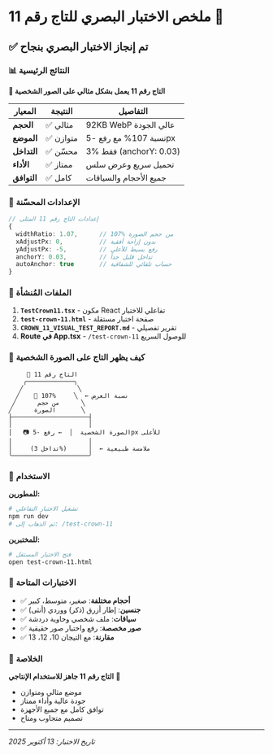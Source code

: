 # ملخص الاختبار البصري للتاج رقم 11 👑

## ✅ تم إنجاز الاختبار البصري بنجاح

### 📊 النتائج الرئيسية

**🎯 التاج رقم 11 يعمل بشكل مثالي على الصور الشخصية**

| المعيار | النتيجة | التفاصيل |
|---------|---------|----------|
| **الحجم** | ✅ مثالي | 92KB WebP عالي الجودة |
| **الموضع** | ✅ متوازن | نسبة 107% مع رفع -5px |
| **التداخل** | ✅ محسّن | 3% فقط (anchorY: 0.03) |
| **الأداء** | ✅ ممتاز | تحميل سريع وعرض سلس |
| **التوافق** | ✅ كامل | جميع الأحجام والسياقات |

### 🔧 الإعدادات المحسّنة

```typescript
// إعدادات التاج رقم 11 المثلى
{
  widthRatio: 1.07,      // 107% من حجم الصورة
  xAdjustPx: 0,          // بدون إزاحة أفقية  
  yAdjustPx: -5,         // رفع بسيط للأعلى
  anchorY: 0.03,         // تداخل قليل جداً
  autoAnchor: true       // حساب تلقائي للشفافية
}
```

### 📁 الملفات المُنشأة

1. **`TestCrown11.tsx`** - مكون React تفاعلي للاختبار
2. **`test-crown-11.html`** - صفحة اختبار مستقلة
3. **`CROWN_11_VISUAL_TEST_REPORT.md`** - تقرير تفصيلي
4. **Route في App.tsx** - `/test-crown-11` للوصول السريع

### 🎨 كيف يظهر التاج على الصورة الشخصية

```
     👑 التاج رقم 11
    ╭─────────────╮
   ╱               ╲
  ╱    🔸 107%     ╲  ← نسبة العرض
 ╱      من حجم      ╲
╱      الصورة       ╲
├─────────────────────┤
│                     │
│   📷 الصورة الشخصية  │  ← رفع -5px للأعلى
│                     │
│     (تداخل 3%)      │  ← ملامسة طبيعية
╰─────────────────────╯
```

### 🚀 الاستخدام

**للمطورين:**
```bash
# تشغيل الاختبار التفاعلي
npm run dev
# ثم الذهاب إلى: /test-crown-11
```

**للمختبرين:**
```bash
# فتح الاختبار المستقل
open test-crown-11.html
```

### 📱 الاختبارات المتاحة

- ✅ **أحجام مختلفة**: صغير، متوسط، كبير
- ✅ **جنسين**: إطار أزرق (ذكر) ووردي (أنثى)  
- ✅ **سياقات**: ملف شخصي وحاوية دردشة
- ✅ **صور مخصصة**: رفع واختبار صور حقيقية
- ✅ **مقارنة**: مع التيجان 10، 12، 13

### 🎯 الخلاصة

**التاج رقم 11 جاهز للاستخدام الإنتاجي** 🚀

- موضع مثالي ومتوازن
- جودة عالية وأداء ممتاز  
- توافق كامل مع جميع الأجهزة
- تصميم متجاوب ومتاح

---
*تاريخ الاختبار: 13 أكتوبر 2025*